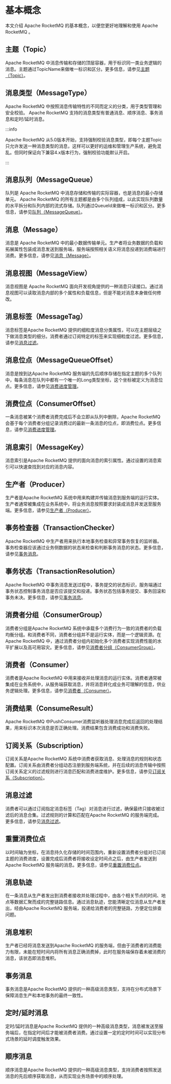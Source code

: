 # 基本概念

本文介绍 Apache RocketMQ 的基本概念，以便您更好地理解和使用 Apache RocketMQ 。

## 主题（Topic）
Apache RocketMQ 中消息传输和存储的顶层容器，用于标识同一类业务逻辑的消息。主题通过TopicName来做唯一标识和区分。更多信息，请参见[主题（Topic）](../03-domainModel/02topic.md)。

## 消息类型（MessageType）
Apache RocketMQ 中按照消息传输特性的不同而定义的分类，用于类型管理和安全校验。 Apache RocketMQ 支持的消息类型有普通消息、顺序消息、事务消息和定时/延时消息。

:::info

Apache RocketMQ 从5.0版本开始，支持强制校验消息类型，即每个主题Topic只允许发送一种消息类型的消息，这样可以更好的运维和管理生产系统，避免混乱。但同时保证向下兼容4.x版本行为，强制校验功能默认开启。

:::

## 消息队列（MessageQueue）
队列是 Apache RocketMQ 中消息存储和传输的实际容器，也是消息的最小存储单元。 Apache RocketMQ 的所有主题都是由多个队列组成，以此实现队列数量的水平拆分和队列内部的流式存储。队列通过QueueId来做唯一标识和区分。更多信息，请参见[队列（MessageQueue）](../03-domainModel/03messagequeue.md)。

## 消息（Message）
消息是 Apache RocketMQ 中的最小数据传输单元。生产者将业务数据的负载和拓展属性包装成消息发送到服务端，服务端按照相关语义将消息投递到消费端进行消费。更多信息，请参见[消息（Message）](../03-domainModel/04message.md)。

## 消息视图（MessageView）
消息视图是 Apache RocketMQ 面向开发视角提供的一种消息只读接口。通过消息视图可以读取消息内部的多个属性和负载信息，但是不能对消息本身做任何修改。

## 消息标签（MessageTag）
消息标签是Apache RocketMQ 提供的细粒度消息分类属性，可以在主题层级之下做消息类型的细分。消费者通过订阅特定的标签来实现细粒度过滤。更多信息，请参见[消息过滤](../04-featureBehavior/07messagefilter.md)。

## 消息位点（MessageQueueOffset）
消息是按到达Apache RocketMQ 服务端的先后顺序存储在指定主题的多个队列中，每条消息在队列中都有一个唯一的Long类型坐标，这个坐标被定义为消息位点。更多信息，请参见[消费进度管理](../04-featureBehavior/09consumerprogress.md)。

## 消费位点（ConsumerOffset）
一条消息被某个消费者消费完成后不会立即从队列中删除，Apache RocketMQ 会基于每个消费者分组记录消费过的最新一条消息的位点，即消费位点。更多信息，请参见[消费进度管理](../04-featureBehavior/09consumerprogress.md)。

## 消息索引（MessageKey）
消息索引是Apache RocketMQ 提供的面向消息的索引属性。通过设置的消息索引可以快速查找到对应的消息内容。

## 生产者（Producer）
生产者是Apache RocketMQ 系统中用来构建并传输消息到服务端的运行实体。生产者通常被集成在业务系统中，将业务消息按照要求封装成消息并发送至服务端。更多信息，请参见[生产者（Producer）](../03-domainModel/04producer.md)。

## 事务检查器（TransactionChecker）
Apache RocketMQ 中生产者用来执行本地事务检查和异常事务恢复的监听器。事务检查器应该通过业务侧数据的状态来检查和判断事务消息的状态。更多信息，请参见[事务消息](../04-featureBehavior/04transactionmessage.md)。

## 事务状态（TransactionResolution）
Apache RocketMQ 中事务消息发送过程中，事务提交的状态标识，服务端通过事务状态控制事务消息是否应该提交和投递。事务状态包括事务提交、事务回滚和事务未决。更多信息，请参见[事务消息](../04-featureBehavior/04transactionmessage.md)。

## 消费者分组（ConsumerGroup）
消费者分组是Apache RocketMQ 系统中承载多个消费行为一致的消费者的负载均衡分组。和消费者不同，消费者分组并不是运行实体，而是一个逻辑资源。在 Apache RocketMQ 中，通过消费者分组内初始化多个消费者实现消费性能的水平扩展以及高可用容灾。更多信息，请参见[消费者分组（ConsumerGroup）](../03-domainModel/07consumergroup.md)。

## 消费者（Consumer）
消费者是Apache RocketMQ 中用来接收并处理消息的运行实体。消费者通常被集成在业务系统中，从服务端获取消息，并将消息转化成业务可理解的信息，供业务逻辑处理。更多信息，请参见[消费者（Consumer）](../03-domainModel/08consumer.md)。

## 消费结果（ConsumeResult）
Apache RocketMQ 中PushConsumer消费监听器处理消息完成后返回的处理结果，用来标识本次消息是否正确处理。消费结果包含消费成功和消费失败。

## 订阅关系（Subscription）
订阅关系是Apache RocketMQ 系统中消费者获取消息、处理消息的规则和状态配置。订阅关系由消费者分组动态注册到服务端系统，并在后续的消息传输中按照订阅关系定义的过滤规则进行消息匹配和消费进度维护。更多信息，请参见[订阅关系（Subscription）](../03-domainModel/09subscription.md)。

## 消息过滤
消费者可以通过订阅指定消息标签（Tag）对消息进行过滤，确保最终只接收被过滤后的消息合集。过滤规则的计算和匹配在Apache RocketMQ
的服务端完成。更多信息，请参见[消息过滤](../04-featureBehavior/07messagefilter.md)。

## 重置消费位点
以时间轴为坐标，在消息持久化存储的时间范围内，重新设置消费者分组对已订阅主题的消费进度，设置完成后消费者将接收设定时间点之后，由生产者发送到Apache RocketMQ 服务端的消息。更多信息，请参见[重置消费位点](../04-featureBehavior/09consumerprogress.md)。

## 消息轨迹
在一条消息从生产者发出到消费者接收并处理过程中，由各个相关节点的时间、地点等数据汇聚而成的完整链路信息。通过消息轨迹，您能清晰定位消息从生产者发出，经由Apache RocketMQ 服务端，投递给消费者的完整链路，方便定位排查问题。

## 消息堆积
生产者已经将消息发送到Apache RocketMQ 的服务端，但由于消费者的消费能力有限，未能在短时间内将所有消息正确消费掉，此时在服务端保存着未被消费的消息，该状态即消息堆积。



## 事务消息
事务消息是Apache RocketMQ 提供的一种高级消息类型，支持在分布式场景下保障消息生产和本地事务的最终一致性。



## 定时/延时消息
定时/延时消息是Apache RocketMQ 提供的一种高级消息类型，消息被发送至服务端后，在指定时间后才能被消费者消费。通过设置一定的定时时间可以实现分布式场景的延时调度触发效果。


## 顺序消息
顺序消息是Apache RocketMQ 提供的一种高级消息类型，支持消费者按照发送消息的先后顺序获取消息，从而实现业务场景中的顺序处理。

